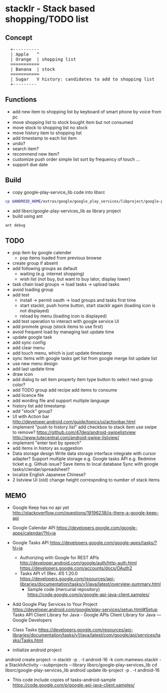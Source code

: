 stacklr - Stack based shopping/TODO list
========================================
Concept
-------
<pre>
  +----------
  | Apple   ^
  | Orange  | shopping list
  =========== 
  | Banana  | stock
  ===========
  | Sugar   V history: candidates to add to shopping list 
  +---------
</pre>

Functions
---------
* add new item to shopping list
   by keyboard of smart phone
   by voice
   from pc
* move shopping list to stock
   bought item but not consumed
* move stock to shopping list
   no stock
* move history item to shopping list
* add timestamp to each list item
* undo?
* search item?
* recommend new item?
* customize push order
    simple list
    sort by frequency of touch
    ...
* support due date

Build
-----
* copy google-play-service_lib code into libsrc
```bash
cp $ANDROID_HOME/extras/google/google_play_services/libproject/google-play-services_lib libsrc/
```
* add libsrc/google-play-services_lib as library project
* build using ant
```bash
ant debug
```

TODO
-----
* pop item by google calender
  * pop items loaded from previous browse
* create group if absent
* add following groups as default
   * waiting (e.g. internet shopping)
   * wish list (not buy, but want to buy lator, display lower)
* task chain
   load groups -> load tasks -> upload tasks
* avoid loading group
* add test
   * install -> permit oauth -> load groups and tasks first time
   * start stacklr, push home button, start stacklr again (loading icon is not displayed)
   * reload by menu (loading icon is displayed)
* add test operation to interact with google service UI
* add promote group (stock items to use first)
* avoid frequent load by managing last update time
* update google task
* add sync config
* add clear menu
* add touch menu, which is just update timestamp
* sync items with google tasks
   get list from google
   merge list
   update list
* use new menu design
* add last update time
* draw icon
* add dialog to set item property
   item type
   button to select next group
   color?
* add TODO group
   add recipe
   add items to consume
* add licence file
* add wording file and support multiple language
* history list
  add timestamp
* add "stock" group?
* UI with Action bar
  http://developer.android.com/guide/topics/ui/actionbar.html
* implement "push to history list"
    add checkbox to stack item
    use swipe to remove?
      https://github.com/47deg/android-swipelistview
      http://www.tutecentral.com/android-swipe-listview/
* implement "enter text by speech"
* add items in history as suggestion
* Data storage design
  Write data storage interface
    integrate with cursor adapter?
  Support multiple storage
    e.g. Google tasks API
    e.g. Redmine ticket
    e.g. Github issue?
  Save items to local database
  Sync with google tasks/clendar/spreadsheet?
* localize
   English
   Japanese
   Chinese?
* 2 listview UI (old)
  change height correspnding to number of stack items

MEMO
----
* Google Keep has no api yet
  http://stackoverflow.com/questions/19196238/is-there-a-google-keep-api
* Google Calendar API
  https://developers.google.com/google-apps/calendar/?hl=ja
* Google Tasks API
  https://developers.google.com/google-apps/tasks/?hl=ja
  - Authorizing with Google for REST APIs
    http://developer.android.com/google/auth/http-auth.html
  https://developers.google.com/accounts/docs/OAuth2
  - Tasks API v1 (Rev. 41) 1.20.0
    https://developers.google.com/resources/api-libraries/documentation/tasks/v1/java/latest/overview-summary.html
    - Sample code (mercurial repository)
      https://code.google.com/p/google-api-java-client.samples/

* Add Google Play Services to Your Project
  https://developer.android.com/google/play-services/setup.html#Setup
Tasks API Client Library for Java - Google APIs Client Library for Java — Google Developers
* Class Tasks
https://developers.google.com/resources/api-libraries/documentation/tasks/v1/java/latest/com/google/api/services/tasks/Tasks.html

* initialize android project

android create project -n stacklr -p . -t android-16 -k com.mamewo.stacklr -a StacklrActivity --subprojects --library libsrc/google-play-services_lib
cd libsrc/google-play-services_lib
android update lib-project -p . -t android-16
* This code include copies of tasks-android-sample
    https://code.google.com/p/google-api-java-client.samples/